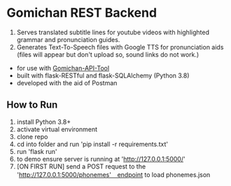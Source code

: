 # Gomichan REST Backend 
1. Serves translated subtitle lines for youtube videos with highlighted grammar and pronunciation guides.
2. Generates Text-To-Speech files with Google TTS for pronunciation aids (files will appear but don't upload so, sound links do not work.)

- for use with [Gomichan-API-Tool](https://github.com/Fonzki/Gomichan-API-Tool)
- built with flask-RESTful and flask-SQLAlchemy (Python 3.8)
- developed with the aid of Postman 

## How to Run
1. install Python 3.8+
2. activate virtual environment
3. clone repo
4. cd into folder and run 'pip install -r requirements.txt'
5. run 'flask run'
6. to demo ensure server is running at 'http://127.0.0.1:5000/'
7. [ON FIRST RUN] send a POST request to the 'http://127.0.0.1:5000/phonemes'　endpoint to load phonemes.json
